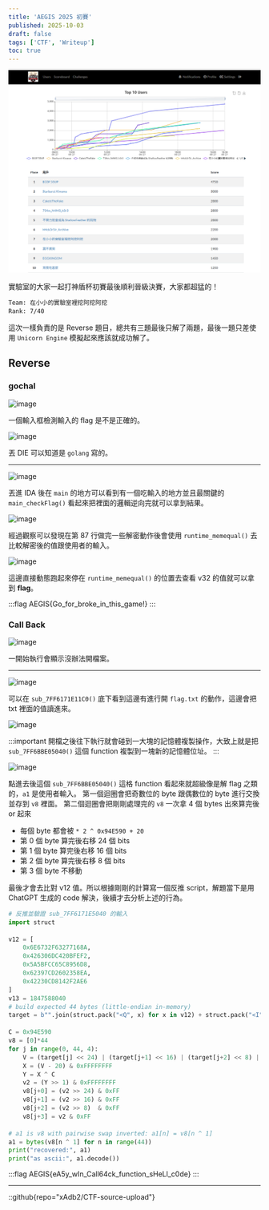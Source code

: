 ```yaml
---
title: 'AEGIS 2025 初賽'
published: 2025-10-03
draft: false
tags: ['CTF', 'Writeup']
toc: true
---
```


![image](./image/result.png)

實驗室的大家一起打神盾杯初賽最後順利晉級決賽，大家都超猛的！

```bash title="result"
Team: 在小小的實驗室裡挖阿挖阿挖
Rank: 7/40
```

這次一樣負責的是 Reverse 題目，總共有三題最後只解了兩題，最後一題只差使用 `Unicorn Engine` 模擬起來應該就成功解了。

## Reverse

### gochal

![image](https://hackmd.io/_uploads/ryeecLOI2xx.png)

一個輸入框檢測輸入的 flag 是不是正確的。

![image](https://hackmd.io/_uploads/SJmta_83ll.png)

丟 DIE 可以知道是 `golang` 寫的。

---

![image](https://hackmd.io/_uploads/SyDpu_83ge.png 'main()')

丟進 IDA 後在 `main` 的地方可以看到有一個吃輸入的地方並且最關鍵的 `main_checkFlag()` 看起來把裡面的邏輯逆向完就可以拿到結果。

![image](https://hackmd.io/_uploads/Bkp4qWp2gl.png 'main_checkFlag()')

經過觀察可以發現在第 87 行做完一些解密動作後會使用 `runtime_memequal()` 去比較解密後的值跟使用者的輸入。

![image](https://hackmd.io/_uploads/BkuHSDpnll.png)

這邊直接動態跑起來停在 `runtime_memequal()` 的位置去查看 v32 的值就可以拿到 **flag**。

:::flag
AEGIS{Go_for_broke_in_this_game!}
:::

### Call Back

![image](https://hackmd.io/_uploads/HJFcVd63ex.png)

一開始執行會顯示沒辦法開檔案。

---

![image](https://hackmd.io/_uploads/Sk2rr_Thlx.png)

可以在 `sub_7FF6171E11C0()` 底下看到這邊有進行開 `flag.txt` 的動作，這邊會把 txt 裡面的值讀進來。

![image](https://hackmd.io/_uploads/rJFd5up2lg.png)

:::important
開檔之後往下執行就會碰到一大塊的記憶體複製操作，大致上就是把 `sub_7FF6BBE05040()` 這個 function 複製到一塊新的記憶體位址。
:::

![image](https://hackmd.io/_uploads/BJXYi_62lg.png)

點進去後這個 `sub_7FF6BBE05040()` 這格 function 看起來就超級像是解 flag 之類的，`a1` 是使用者輸入。
第一個迴圈會把奇數位的 byte 跟偶數位的 byte 進行交換並存到 `v8` 裡面。
第二個迴圈會把剛剛處理完的 `v8` 一次拿 4 個 bytes 出來算完後 or 起來

- 每個 byte 都會被 `* 2 ^ 0x94E590 + 20`
- 第 0 個 byte 算完後右移 24 個 bits
- 第 1 個 byte 算完後右移 16 個 bits
- 第 2 個 byte 算完後右移 8 個 bits
- 第 3 個 byte 不移動

最後才會去比對 v12 值。所以根據剛剛的計算寫一個反推 script，解題當下是用 ChatGPT 生成的 code 解決，後續才去分析上述的行為。

```python title="solve.py"
# 反推並驗證 sub_7FF6171E5040 的輸入
import struct

v12 = [
    0x6E6732F63277168A,
    0x426306DC420BFEF2,
    0x5A5BFCC65C8956D8,
    0x62397CD2602358EA,
    0x42230CD8142F2AE6
]
v13 = 1847588040
# build expected 44 bytes (little-endian in-memory)
target = b"".join(struct.pack("<Q", x) for x in v12) + struct.pack("<I", v13)

C = 0x94E590
v8 = [0]*44
for j in range(0, 44, 4):
    V = (target[j] << 24) | (target[j+1] << 16) | (target[j+2] << 8) | (target[j+3])
    X = (V - 20) & 0xFFFFFFFF
    Y = X ^ C
    v2 = (Y >> 1) & 0xFFFFFFFF
    v8[j+0] = (v2 >> 24) & 0xFF
    v8[j+1] = (v2 >> 16) & 0xFF
    v8[j+2] = (v2 >> 8)  & 0xFF 
    v8[j+3] = v2 & 0xFF

# a1 is v8 with pairwise swap inverted: a1[n] = v8[n ^ 1]
a1 = bytes(v8[n ^ 1] for n in range(44))
print("recovered:", a1)
print("as ascii:", a1.decode())
```

:::flag
AEGIS{eA5y_wIn_Call64ck_function_sHeLl_c0de}
:::

---

::github{repo="xAdb2/CTF-source-upload"}